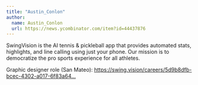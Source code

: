 ```yaml
---
title: "Austin_Conlon"
author:
  name: Austin_Conlon
  url: https://news.ycombinator.com/item?id=44437876
---
```


<JobNavigation />

SwingVision is the AI tennis &amp; pickleball app that provides automated stats, highlights, and line calling using just your phone. Our mission is to democratize the pro sports experience for all athletes.

Graphic designer role (San Mateo): <a href="https:&#x2F;&#x2F;swing.vision&#x2F;careers&#x2F;5d9b8dfb-bcec-4302-a017-6f83a64b8f0b" rel="nofollow">https:&#x2F;&#x2F;swing.vision&#x2F;careers&#x2F;5d9b8dfb-bcec-4302-a017-6f83a64...</a>
<JobApplication />
